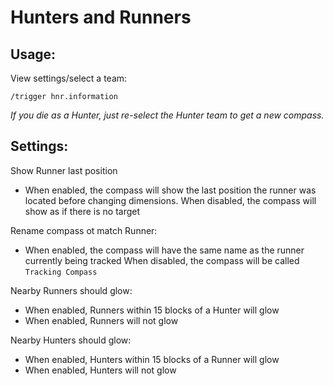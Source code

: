 # Hunters and Runners

## Usage:

View settings/select a team:
```
/trigger hnr.information
```

_If you die as a Hunter, just re-select the Hunter team to get a new compass._

## Settings:
Show Runner last position
- When enabled, the compass will show the last position the runner was located before changing dimensions.
When disabled, the compass will show as if there is no target

Rename compass ot match Runner:
- When enabled, the compass will have the same name as the runner currently being tracked
When disabled, the compass will be called `Tracking Compass`

Nearby Runners should glow:
- When enabled, Runners within 15 blocks of a Hunter will glow
- When enabled, Runners will not glow

Nearby Hunters should glow:
- When enabled, Hunters within 15 blocks of a Runner will glow
- When enabled, Hunters will not glow
